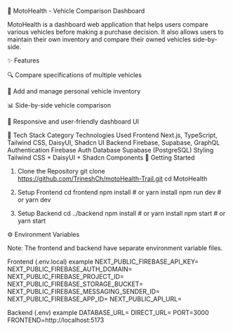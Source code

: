 🚗 MotoHealth - Vehicle Comparison Dashboard

MotoHealth is a dashboard web application that helps users compare various vehicles before making a purchase decision. It also allows users to maintain their own inventory and compare their owned vehicles side-by-side.

✨ Features

🔍 Compare specifications of multiple vehicles

🧾 Add and manage personal vehicle inventory

📊 Side-by-side vehicle comparison

📱 Responsive and user-friendly dashboard UI

🔧 Tech Stack
Category	Technologies Used
Frontend	Next.js, TypeScript, Tailwind CSS, DaisyUI, Shadcn UI
Backend	Firebase, Supabase, GraphQL
Authentication	Firebase Auth
Database	Supabase (PostgreSQL)
Styling	Tailwind CSS + DaisyUI + Shadcn Components
🚀 Getting Started
1. Clone the Repository
git clone https://github.com/TrineshCh/motoHealth-Trail.git
cd MotoHealth

2. Setup Frontend
cd frontend
npm install   # or yarn install
npm run dev   # or yarn dev

3. Setup Backend
cd ../backend
npm install   # or yarn install
npm start     # or yarn start

⚙️ Environment Variables

Note: The frontend and backend have separate environment variable files.

Frontend (.env.local) example
NEXT_PUBLIC_FIREBASE_API_KEY=
NEXT_PUBLIC_FIREBASE_AUTH_DOMAIN=
NEXT_PUBLIC_FIREBASE_PROJECT_ID=
NEXT_PUBLIC_FIREBASE_STORAGE_BUCKET=
NEXT_PUBLIC_FIREBASE_MESSAGING_SENDER_ID=
NEXT_PUBLIC_FIREBASE_APP_ID=
NEXT_PUBLIC_API_URL=

Backend (.env) example
DATABASE_URL=
DIRECT_URL=
PORT=3000
FRONTEND=http://localhost:5173

